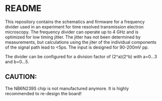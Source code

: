 # README

This repository contains the schematics and firmware for a frequency divider used in an experiment for time resolved transmission electron microscopy.
The frequency divider can operate up to 4 GHz and is optimized for low timing jitter. The jitter has not been determined by measurements, but calculations using the jiter of the individual components of the signal path lead to <5ps. The input is designed for 90-200mV pp.

The divider can be configured for a division factor of (2^a)(2^b) with a=0...3 and b=0...5.

## CAUTION:
The NB6N239S chip is not manufactured anymore. It is highly recommended to re-design the board!
